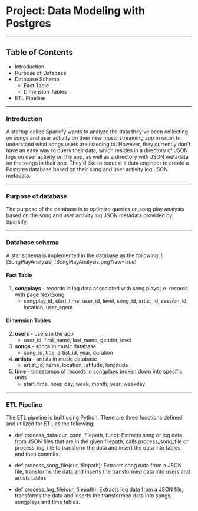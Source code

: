 # Project: Data Modeling with Postgres
***

## Table of Contents
* Introduction
* Purpose of Database
* Database Schema
    * Fact Table
    * Dimension Tables
* ETL Pipeline
***

### Introduction
A startup called Sparkify wants to analyze the data they've been collecting on songs and user activity on their new music streaming app in order to understand what songs users are listening to. However, they currently don't have an easy way to query their data, which resides in a directory of JSON logs on user activity on the app, as well as a directory with JSON metadata on the songs in their app. They'd like to request a data engineer to create a Postgres database based on their song and user activity log JSON metadata.
***

### Purpose of database
The purpose of the database is to optimize queries on song play analysis based on the song and user activity log JSON metadata provided by Sparkify. 
***

### Database schema
A star schema is implemented in the database as the following:
![SongPlayAnalysis] (SongPlayAnalysis.png?raw=true)

#### Fact Table
1. **songplays** - records in log data associated with song plays i.e. records with page NextSong
    * songplay_id, start_time, user_id, level, song_id, artist_id, session_id, location, user_agent
    
#### Dimension Tables
2. **users** - users in the app
    * user_id, first_name, last_name, gender, level
3. **songs** - songs in music database
    * song_id, title, artist_id, year, duration
4. **artists** - artists in music database
    * artist_id, name, location, latitude, longitude
5. **time** - timestamps of records in songplays broken down into specific units
    * start_time, hour, day, week, month, year, weekday
***

### ETL Pipeline
The ETL pipeline is built using Python. There are three functions defined and utilized for ETL as the following:
* def process_data(cur, conn, filepath, func):
Extracts song or log data from JSON files that are in the given filepath, calls process_song_file or process_log_file to transform the data and insert the data into tables, and then commits. 

* def process_song_file(cur, filepath):
Extracts song data from a JSON file, transforms the data and inserts the transformed data into users and artists tables.

* def process_log_file(cur, filepath):
Extracts log data from a JSON file, transforms the data and inserts the transformed data into songs, songplays and time tables.

